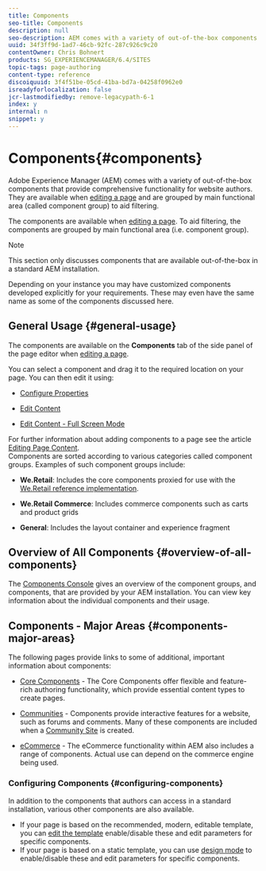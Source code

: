 ```yaml
---
title: Components
seo-title: Components
description: null
seo-description: AEM comes with a variety of out-of-the-box components that provide comprehensive functionality for website authors
uuid: 34f3ff9d-1ad7-46cb-92fc-287c926c9c20
contentOwner: Chris Bohnert
products: SG_EXPERIENCEMANAGER/6.4/SITES
topic-tags: page-authoring
content-type: reference
discoiquuid: 3f4f51be-05cd-41ba-bd7a-04258f0962e0
isreadyforlocalization: false
jcr-lastmodifiedby: remove-legacypath-6-1
index: y
internal: n
snippet: y
---
```


# Components{#components}

Adobe Experience Manager (AEM) comes with a variety of out-of-the-box components that provide comprehensive functionality for website authors. They are available when [editing a page](../../authoring/using/editing-content.md) and are grouped by main functional area (called component group) to aid filtering.

The components are available when [editing a page](../../authoring/using/editing-content.md). To aid filtering, the components are grouped by main functional area (i.e. component group).

>[!NOTE]
>
>This section only discusses components that are available out-of-the-box in a standard AEM installation.
>
>Depending on your instance you may have customized components developed explicitly for your requirements. These may even have the same name as some of the components discussed here.

## General Usage {#general-usage}

The components are available on the **Components** tab of the side panel of the page editor when [editing a page](../../authoring/using/editing-content.md).

You can select a component and drag it to the required location on your page. You can then edit it using:

* [Configure Properties](../../authoring/using/editing-page-properties.md)
* [Edit Content](../../authoring/using/editing-content.md)  

* [Edit Content - Full Screen Mode](../../authoring/using/editing-content.md#main-pars-title-31)

For further information about adding components to a page see the article [Editing Page Content](../../authoring/using/editing-content.md).  
Components are sorted according to various categories called component groups. Examples of such component groups include:

* **We.Retail**: Includes the core components proxied for use with the [We.Retail reference implementation](../../developing/using/we-retail.md).  

* **We.Retail Commerce**: Includes commerce components such as carts and product grids  

* **General**: Includes the layout container and experience fragment

## Overview of All Components {#overview-of-all-components}

The [Components Console](../../authoring/using/default-components-console.md) gives an overview of the component groups, and components, that are provided by your AEM installation. You can view key information about the individual components and their usage.

## Components - Major Areas {#components-major-areas}

The following pages provide links to some of additional, important information about components:

* [Core Components](/content/help/en/experience-manager/core-components/user-guide) - The Core Components offer flexible and feature-rich authoring functionality, which provide essential content types to create pages.  

* [Communities](/content/help/en/experience-manager/6-4/communities/using/author-communities) - Components provide interactive features for a website, such as forums and comments. Many of these components are included when a [Community Site](/content/help/en/experience-manager/6-4/communities/using/overview) is created.  

* [eCommerce](../../administering/using/ecommerce.md) - The eCommerce functionality within AEM also includes a range of components. Actual use can depend on the commerce engine being used.

### Configuring Components {#configuring-components}

In addition to the components that authors can access in a standard installation, various other components are also available.

* If your page is based on the recommended, modern, editable template, you can [edit the template](../../authoring/using/templates.md) enable/disable these and edit parameters for specific components.
* If your page is based on a static template, you can use [design mode](../../authoring/using/default-components-designmode.md#main-pars-title-3) to enable/disable these and edit parameters for specific components.

